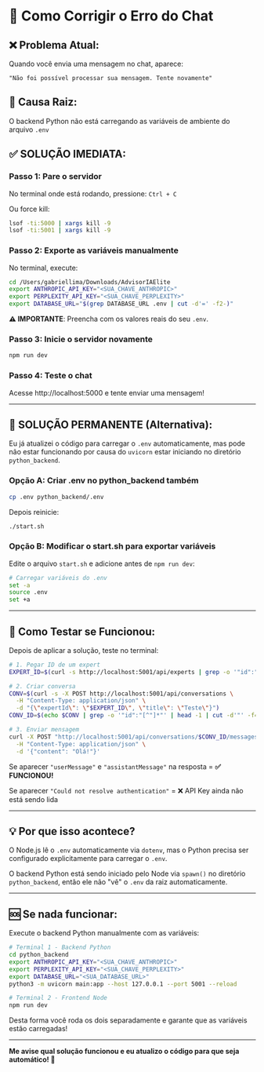 # 🔧 Como Corrigir o Erro do Chat

## ❌ Problema Atual:
Quando você envia uma mensagem no chat, aparece:
```
"Não foi possível processar sua mensagem. Tente novamente"
```

## 🎯 Causa Raiz:
O backend Python não está carregando as variáveis de ambiente do arquivo `.env`

## ✅ SOLUÇÃO IMEDIATA:

### Passo 1: Pare o servidor
No terminal onde está rodando, pressione: `Ctrl + C`

Ou force kill:
```bash
lsof -ti:5000 | xargs kill -9
lsof -ti:5001 | xargs kill -9
```

### Passo 2: Exporte as variáveis manualmente
No terminal, execute:

```bash
cd /Users/gabriellima/Downloads/AdvisorIAElite
export ANTHROPIC_API_KEY="<SUA_CHAVE_ANTHROPIC>"
export PERPLEXITY_API_KEY="<SUA_CHAVE_PERPLEXITY>"
export DATABASE_URL="$(grep DATABASE_URL .env | cut -d'=' -f2-)"
```

**⚠️ IMPORTANTE**: Preencha com os valores reais do seu `.env`.

### Passo 3: Inicie o servidor novamente
```bash
npm run dev
```

### Passo 4: Teste o chat
Acesse http://localhost:5000 e tente enviar uma mensagem!

---

## 🔄 SOLUÇÃO PERMANENTE (Alternativa):

Eu já atualizei o código para carregar o `.env` automaticamente, mas pode não estar funcionando por causa do `uvicorn` estar iniciando no diretório `python_backend`.

### Opção A: Criar .env no python_backend também

```bash
cp .env python_backend/.env
```

Depois reinicie:
```bash
./start.sh
```

### Opção B: Modificar o start.sh para exportar variáveis

Edite o arquivo `start.sh` e adicione antes de `npm run dev`:

```bash
# Carregar variáveis do .env
set -a
source .env
set +a
```

---

## 🧪 Como Testar se Funcionou:

Depois de aplicar a solução, teste no terminal:

```bash
# 1. Pegar ID de um expert
EXPERT_ID=$(curl -s http://localhost:5001/api/experts | grep -o '"id":"[^"]*"' | head -1 | cut -d'"' -f4)

# 2. Criar conversa
CONV=$(curl -s -X POST http://localhost:5001/api/conversations \
  -H "Content-Type: application/json" \
  -d "{\"expertId\": \"$EXPERT_ID\", \"title\": \"Teste\"}")
CONV_ID=$(echo $CONV | grep -o '"id":"[^"]*"' | head -1 | cut -d'"' -f4)

# 3. Enviar mensagem
curl -X POST "http://localhost:5001/api/conversations/$CONV_ID/messages" \
  -H "Content-Type: application/json" \
  -d '{"content": "Olá!"}'
```

Se aparecer `"userMessage"` e `"assistantMessage"` na resposta = **✅ FUNCIONOU!**

Se aparecer `"Could not resolve authentication"` = ❌ API Key ainda não está sendo lida

---

## 💡 Por que isso acontece?

O Node.js lê o `.env` automaticamente via `dotenv`, mas o Python precisa ser configurado explicitamente para carregar o `.env`.

O backend Python está sendo iniciado pelo Node via `spawn()` no diretório `python_backend`, então ele não "vê" o `.env` da raiz automaticamente.

---

## 🆘 Se nada funcionar:

Execute o backend Python manualmente com as variáveis:

```bash
# Terminal 1 - Backend Python
cd python_backend
export ANTHROPIC_API_KEY="<SUA_CHAVE_ANTHROPIC>"
export PERPLEXITY_API_KEY="<SUA_CHAVE_PERPLEXITY>"
export DATABASE_URL="<SUA_DATABASE_URL>"
python3 -m uvicorn main:app --host 127.0.0.1 --port 5001 --reload
```

```bash
# Terminal 2 - Frontend Node
npm run dev
```

Desta forma você roda os dois separadamente e garante que as variáveis estão carregadas!

---

**Me avise qual solução funcionou e eu atualizo o código para que seja automático! 🚀**

